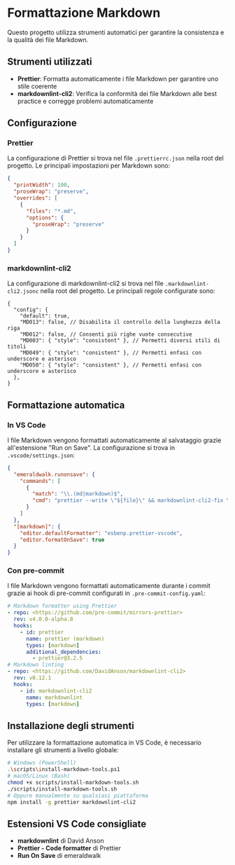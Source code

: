 # Formattazione Markdown

Questo progetto utilizza strumenti automatici per garantire la consistenza e la qualità dei file Markdown.

## Strumenti utilizzati

- **Prettier**: Formatta automaticamente i file Markdown per garantire uno stile coerente
- **markdownlint-cli2**: Verifica la conformità dei file Markdown alle best practice e corregge problemi automaticamente

## Configurazione

### Prettier

La configurazione di Prettier si trova nel file `.prettierrc.json` nella root del progetto. Le principali impostazioni
per Markdown sono:

```json
{
  "printWidth": 100,
  "proseWrap": "preserve",
  "overrides": [
    {
      "files": "*.md",
      "options": {
        "proseWrap": "preserve"
      }
    }
  ]
}
```

### markdownlint-cli2

La configurazione di markdownlint-cli2 si trova nel file `.markdownlint-cli2.jsonc` nella root del progetto. Le
principali regole configurate sono:

```jsonc
{
  "config": {
    "default": true,
    "MD013": false, // Disabilita il controllo della lunghezza della riga
    "MD012": false, // Consenti più righe vuote consecutive
    "MD003": { "style": "consistent" }, // Permetti diversi stili di titoli
    "MD049": { "style": "consistent" }, // Permetti enfasi con underscore e asterisco
    "MD050": { "style": "consistent" }, // Permetti enfasi con underscore e asterisco
  },
}
```

## Formattazione automatica

### In VS Code

I file Markdown vengono formattati automaticamente al salvataggio grazie all'estensione "Run on Save". La configurazione
si trova in `.vscode/settings.json`:

```json
{
  "emeraldwalk.runonsave": {
    "commands": [
      {
        "match": "\\.(md|markdown)$",
        "cmd": "prettier --write \"${file}\" && markdownlint-cli2-fix \"${file}\""
      }
    ]
  },
  "[markdown]": {
    "editor.defaultFormatter": "esbenp.prettier-vscode",
    "editor.formatOnSave": true
  }
}
```

### Con pre-commit

I file Markdown vengono formattati automaticamente durante i commit grazie ai hook di pre-commit configurati in
`.pre-commit-config.yaml`:

```yaml
# Markdown formatter using Prettier
- repo: <https://github.com/pre-commit/mirrors-prettier>
  rev: v4.0.0-alpha.8
  hooks:
    - id: prettier
      name: prettier (markdown)
      types: [markdown]
      additional_dependencies:
        - prettier@3.2.5
# Markdown linting
- repo: <https://github.com/DavidAnson/markdownlint-cli2>
  rev: v0.12.1
  hooks:
    - id: markdownlint-cli2
      name: markdownlint
      types: [markdown]
```

## Installazione degli strumenti

Per utilizzare la formattazione automatica in VS Code, è necessario installare gli strumenti a livello globale:

```bash
# Windows (PowerShell)
.\scripts\install-markdown-tools.ps1
# macOS/Linux (Bash)
chmod +x scripts/install-markdown-tools.sh
./scripts/install-markdown-tools.sh
# Oppure manualmente su qualsiasi piattaforma
npm install -g prettier markdownlint-cli2
```

## Estensioni VS Code consigliate

- **markdownlint** di David Anson
- **Prettier - Code formatter** di Prettier
- **Run On Save** di emeraldwalk
